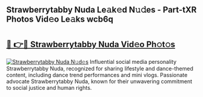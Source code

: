 ## Strawberrytabby Nuda Le𝚊k𝚎d N𝚞𝚍es - Part-tXR Photos Vid𝚎o Le𝚊ks wcb6q

# <h2><a href="http://fbfcxfv.evod.top/?m=Strawberrytabby+Nuda">🔗 👉🔴 Strawberrytabby Nuda Vid𝚎o Ph𝚘t𝚘s</a></h2>

[![Strawberrytabby Nuda N𝚞d𝚎s](https://i.imgur.com/8V9OHl7.gif)](http://fbfcxfv.evod.top/?m=Strawberrytabby+Nuda)
Influential social media personality Strawberrytabby Nuda, recognized for sharing lifestyle and dance-themed content, including dance trend performances and mini vlogs. Passionate advocate Strawberrytabby Nuda, known for their unwavering commitment to social justice and human rights. 

